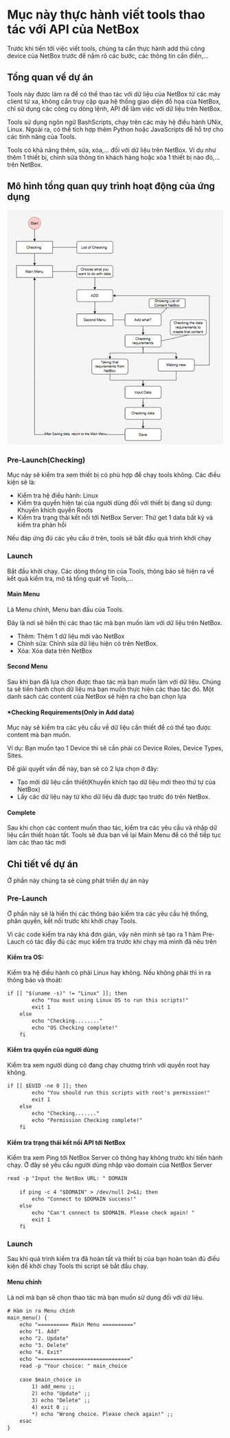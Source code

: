 # Mục này thực hành viết tools thao tác với API của NetBox
Trước khi tiến tới việc viết tools, chúng ta cần thực hành add thủ công device của NetBox trước để nắm rõ các bước, các thông tin cần điền,...

## Tổng quan về dự án
Tools này được làm ra để có thể thao tác với dữ liệu của NetBox từ các máy client từ xa, không cần truy cập qua hệ thống giao diện đồ họa của NetBox, chỉ sử dụng các công cụ dòng lệnh, API để làm việc với dữ liệu trên NetBox. 

Tools sử dụng ngôn ngữ BashScripts, chạy trên các máy hệ điều hành UNix, Linux. Ngoài ra, có thể tích hợp thêm Python hoặc JavaScripts để hỗ trợ cho các tính năng của Tools.

Tools có khả năng thêm, sửa, xóa,... đối với dữ liệu trên NetBox. Ví dụ như thêm 1 thiết bị, chỉnh sửa thông tin khách hàng hoặc xóa 1 thiết bị nào đó,... trên NetBox. 

## Mô hình tổng quan quy trình hoạt động của ứng dụng
![](/Anh/Screenshot_931.png)

### Pre-Launch(Checking)
Mục này sẽ kiểm tra xem thiết bị có phù hợp để chạy tools không. Các điều kiện sẽ là:
- Kiểm tra hệ điều hành: Linux
- Kiểm tra quyền hiện tại của người dùng đối với thiết bị đang sử dụng: Khuyến khích quyền Roots
- Kiểm tra trạng thái kết nối tới NetBox Server: Thử get 1 data bất kỳ và kiểm tra phản hồi

Nếu đáp ứng đủ các yêu cầu ở trên, tools sẽ bắt đầu quá trình khởi chạy

### Launch
Bắt đầu khởi chạy. Các dòng thông tin của Tools, thông báo sẽ hiện ra về kết quả kiểm tra, mô tả tổng quát về Tools,...
#### Main Menu
Là Menu chính, Menu ban đầu của Tools.

Đây là nơi sẽ hiển thị các thao tác mà bạn muốn làm với dữ liệu trên NetBox.
- Thêm: Thêm 1 dữ liệu mới vào NetBox
- Chỉnh sửa: Chỉnh sửa dữ liệu hiện có trên NetBox.
- Xóa: Xóa data trên NetBox

#### Second Menu
Sau khi bạn đã lựa chọn được thao tác mà bạn muốn làm với dữ liệu. Chúng ta sẽ tiến hành chọn dữ liệu mà bạn muốn thực hiện các thao tác đó. Một danh sách các content của NetBox sẽ hiện ra cho bạn chọn lựa



#### *Checking Requirements(Only in Add data)
Mục này sẽ kiểm tra các yêu cầu về dữ liệu cần thiết để có thể tạo được content mà bạn muốn.

Ví dụ: Bạn muốn tạo 1 Device thì sẽ cần phải có Device Roles, Device Types, Sites.

Để giải quyết vấn đề này, bạn sẽ có 2 lựa chọn ở đây:
- Tạo mới dữ liệu cần thiết(Khuyến khích tạo dữ liệu mới theo thứ tự của NetBox)
- Lấy các dữ liệu này từ kho dữ liệu đã được tạo trước đó trên NetBox.

#### Complete
Sau khi chọn các content muốn thao tác, kiểm tra các yêu cầu và nhập dữ liệu cần thiết hoàn tất. Tools sẽ đưa bạn về lại Main Menu để có thể tiếp tục làm các thao tác mới

## Chi tiết về dự án
Ở phần này chúng ta sẽ cùng phát triển dự án này
### Pre-Launch
Ở phần này sẽ là hiển thị các thông báo kiểm tra các yêu cầu hệ thống, phân quyền, kết nối trước khi khởi chạy Tools.

Vì các code kiểm tra này khá đơn giản, vậy nên mình sẽ tạo ra 1 hàm Pre-Lauch có tác đầy đủ các mục kiểm tra trước khi chạy mà mình đã nêu trên
#### Kiểm tra OS:
Kiểm tra hệ điều hành có phải Linux hay không. Nếu không phải thì in ra thông báo và thoát:
```
if [[ "$(uname -s)" != "Linux" ]]; then
        echo "You must using Linux OS to run this scripts!"
        exit 1
    else
        echo "Checking........"
        echo "OS Checking complete!"
    fi
```

#### Kiểm tra quyền của người dùng
Kiểm tra xem người dùng có đang chạy chương trình với quyền root hay không.
```
if [[ $EUID -ne 0 ]]; then
        echo "You should run this scripts with root's permission!"
        exit 1
    else
        echo "Checking......."
        echo "Permission Checking complete!"
    fi
```
#### Kiểm tra trạng thái kết nối API tới NetBox
Kiểm tra xem Ping tới NetBox Server có thông hay không trước khi tiến hành chạy. Ở đây sẽ yêu cầu người dùng nhập vào domain của NetBox Server
```
read -p "Input the NetBox URL: " DOMAIN

    if ping -c 4 "$DOMAIN" > /dev/null 2>&1; then
        echo "Connect to $DOMAIN success!"
    else
        echo "Can't connect to $DOMAIN. Please check again! "
        exit 1
    fi
```
### Launch
Sau khi quá trình kiểm tra đã hoàn tất và thiết bị của bạn hoàn toàn đủ điều kiện để khởi chạy Tools thì script sẽ bắt đầu chạy.

#### Menu chính
Là nơi mà bạn sẽ chọn thao tác mà bạn muốn sử dụng đối với dữ liệu.

```
# Hàm in ra Menu chính
main_menu() {
    echo "========== Main Menu =========="
    echo "1. Add"
    echo "2. Update"
    echo "3. Delete"
    echo "4. Exit"
    echo "=============================="
    read -p "Your choice: " main_choice

    case $main_choice in
        1) add_menu ;;
        2) echo "Update" ;;
        3) echo "Delete" ;;
        4) exit 0 ;;
        *) echo "Wrong choice. Please check again!" ;;
    esac
}
```